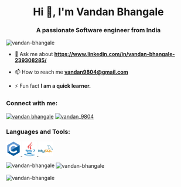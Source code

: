 <h1 align="center">Hi 👋, I'm Vandan Bhangale</h1>
<h3 align="center">A passionate Software engineer from India</h3>

<p align="left"> <img src="https://komarev.com/ghpvc/?username=vandan-bhangale&label=Profile%20views&color=0e75b6&style=flat" alt="vandan-bhangale" /> </p>

- 💬 Ask me about **https://www.linkedin.com/in/vandan-bhangale-239308285/**

- 📫 How to reach me **vandan9804@gmail.com**

- ⚡ Fun fact **I am a quick learner.**

<h3 align="left">Connect with me:</h3>
<p align="left">
<a href="https://linkedin.com/in/vandan bhangale" target="blank"><img align="center" src="https://raw.githubusercontent.com/rahuldkjain/github-profile-readme-generator/master/src/images/icons/Social/linked-in-alt.svg" alt="vandan bhangale" height="30" width="40" /></a>
<a href="https://instagram.com/vandan_9804" target="blank"><img align="center" src="https://raw.githubusercontent.com/rahuldkjain/github-profile-readme-generator/master/src/images/icons/Social/instagram.svg" alt="vandan_9804" height="30" width="40" /></a>
</p>

<h3 align="left">Languages and Tools:</h3>
<p align="left"> <a href="https://www.cprogramming.com/" target="_blank" rel="noreferrer"> <img src="https://raw.githubusercontent.com/devicons/devicon/master/icons/c/c-original.svg" alt="c" width="40" height="40"/> </a> <a href="https://www.java.com" target="_blank" rel="noreferrer"> <img src="https://raw.githubusercontent.com/devicons/devicon/master/icons/java/java-original.svg" alt="java" width="40" height="40"/> </a> <a href="https://www.mysql.com/" target="_blank" rel="noreferrer"> <img src="https://raw.githubusercontent.com/devicons/devicon/master/icons/mysql/mysql-original-wordmark.svg" alt="mysql" width="40" height="40"/> </a> </p>

<p><img align="left" src="https://github-readme-stats.vercel.app/api/top-langs?username=vandan-bhangale&show_icons=true&locale=en&layout=compact" alt="vandan-bhangale" /></p>

<p>&nbsp;<img align="center" src="https://github-readme-stats.vercel.app/api?username=vandan-bhangale&show_icons=true&locale=en" alt="vandan-bhangale" /></p>

<p><img align="center" src="https://github-readme-streak-stats.herokuapp.com/?user=vandan-bhangale&" alt="vandan-bhangale" /></p>
